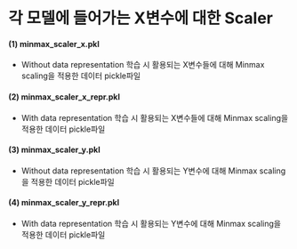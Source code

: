 # 각 모델에 들어가는 X변수에 대한 Scaler 

#### (1) minmax_scaler_x.pkl
 - Without data representation 학습 시 활용되는 X변수들에 대해 Minmax scaling을 적용한 데이터 pickle파일
#### (2) minmax_scaler_x_repr.pkl
 - With data representation 학습 시 활용되는 X변수들에 대해 Minmax scaling을 적용한 데이터 pickle파일
#### (3) minmax_scaler_y.pkl
 - Without data representation 학습 시 활용되는 Y변수에 대해 Minmax scaling을 적용한 데이터 pickle파일
#### (4) minmax_scaler_y_repr.pkl
 - With data representation 학습 시 활용되는 Y변수에 대해 Minmax scaling을 적용한 데이터 pickle파일

